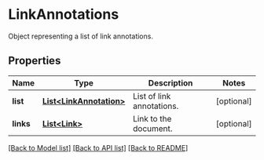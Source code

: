 ﻿
# LinkAnnotations
Object representing a list of link annotations.

## Properties
Name | Type | Description | Notes
------------ | ------------- | ------------- | -------------
**list** | [**List&lt;LinkAnnotation&gt;**](LinkAnnotation.md) | List of link annotations. | [optional]
**links** | [**List&lt;Link&gt;**](Link.md) | Link to the document. | [optional]


[[Back to Model list]](../README.md#documentation-for-models) [[Back to API list]](../README.md#documentation-for-api-endpoints) [[Back to README]](../README.md)


